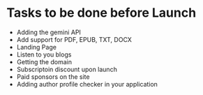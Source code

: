 # Tasks to be done before Launch
- Adding the gemini API
- Add support for PDF, EPUB, TXT, DOCX
- Landing Page
- Listen to you blogs
- Getting the domain
- Subscriptoin discount upon launch
- Paid sponsors on the site
- Adding author profile checker in your application
